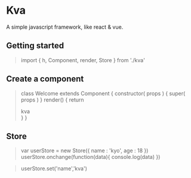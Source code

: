 # Kva
A simple javascript framework, like react & vue.

## Getting started

> import { h, Component, render, Store } from './kva'

## Create a component

> class Welcome extends Component {
>     constructor( props ) {
>         super( props )
>     }
>     render() {
>         return <div>kva</div>
>     }
> }

## Store

> var userStore = new Store({
>     name : 'kyo',
>     age : 18
> })
> userStore.onchange(function(data){
>     console.log(data)
> })

> userStore.set('name','kva')

